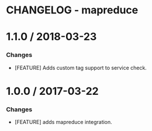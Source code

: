 # CHANGELOG - mapreduce

1.1.0 / 2018-03-23
==================

### Changes

* [FEATURE] Adds custom tag support to service check.

1.0.0 / 2017-03-22
==================

### Changes

* [FEATURE] adds mapreduce integration.
